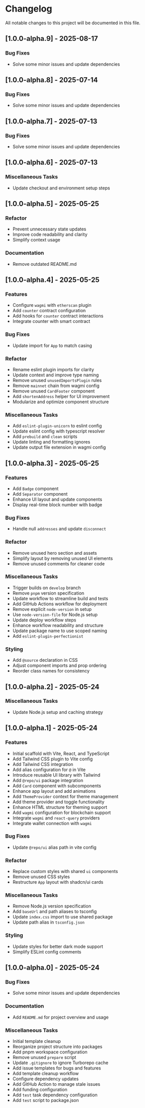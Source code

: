 # Changelog

All notable changes to this project will be documented in this file.

## [1.0.0-alpha.9] - 2025-08-17

### Bug Fixes

- Solve some minor issues and update dependencies

## [1.0.0-alpha.8] - 2025-07-14

### Bug Fixes

- Solve some minor issues and update dependencies

## [1.0.0-alpha.7] - 2025-07-13

### Bug Fixes

- Solve some minor issues and update dependencies

## [1.0.0-alpha.6] - 2025-07-13

### Miscellaneous Tasks

- Update checkout and environment setup steps

## [1.0.0-alpha.5] - 2025-05-25

### Refactor

- Prevent unnecessary state updates
- Improve code readability and clarity
- Simplify context usage

### Documentation

- Remove outdated README.md

## [1.0.0-alpha.4] - 2025-05-25

### Features

- Configure `wagmi` with `etherscan` plugin
- Add `counter` contract configuration
- Add hooks for `counter` contract interactions
- Integrate counter with smart contract

### Bug Fixes

- Update import for `App` to match casing

### Refactor

- Rename eslint plugin imports for clarity
- Update context and improve type naming
- Remove unused `unusedImportsPlugin` rules
- Remove `mainnet` chain from wagmi config
- Remove unused `CardFooter` component
- Add `shortenAddress` helper for UI improvement
- Modularize and optimize component structure

### Miscellaneous Tasks

- Add `eslint-plugin-unicorn` to eslint config
- Update eslint config with typescript resolver
- Add `prebuild` and `clean` scripts
- Update linting and formatting ignores
- Update output file extension in wagmi config

## [1.0.0-alpha.3] - 2025-05-25

### Features

- Add `Badge` component
- Add `Separator` component
- Enhance UI layout and update components
- Display real-time block number with badge

### Bug Fixes

- Handle null `addresses` and update `disconnect`

### Refactor

- Remove unused hero section and assets
- Simplify layout by removing unused UI elements
- Remove unused comments for cleaner code

### Miscellaneous Tasks

- Trigger builds on `develop` branch
- Remove `pnpm` version specification
- Update workflow to streamline build and tests
- Add GitHub Actions workflow for deployment
- Remove explicit `node-version` in setup
- Use `node-version-file` for Node.js setup
- Update deploy workflow steps
- Enhance workflow readability and structure
- Update package name to use scoped naming
- Add `eslint-plugin-perfectionist`

### Styling

- Add `@source` declaration in CSS
- Adjust component imports and prop ordering
- Reorder class names for consistency

## [1.0.0-alpha.2] - 2025-05-24

### Miscellaneous Tasks

- Update Node.js setup and caching strategy

## [1.0.0-alpha.1] - 2025-05-24

### Features

- Initial scaffold with Vite, React, and TypeScript
- Add Tailwind CSS plugin to Vite config
- Add Tailwind CSS integration
- Add alias configuration for `@` in Vite
- Introduce reusable UI library with Tailwind
- Add `@repo/ui` package integration
- Add `Card` component with subcomponents
- Enhance app layout and add animations
- Add `ThemeProvider` context for theme management
- Add theme provider and toggle functionality
- Enhance HTML structure for theming support
- Add `wagmi` configuration for blockchain support
- Integrate `wagmi` and `react-query` providers
- Integrate wallet connection with `wagmi`

### Bug Fixes

- Update `@repo/ui` alias path in vite config

### Refactor

- Replace custom styles with shared `ui` components
- Remove unused CSS styles
- Restructure `App` layout with shadcn/ui cards

### Miscellaneous Tasks

- Remove Node.js version specification
- Add `baseUrl` and path aliases to tsconfig
- Update `index.css` import to use shared package
- Update path alias in `tsconfig.json`

### Styling

- Update styles for better dark mode support
- Simplify ESLint config comments

## [1.0.0-alpha.0] - 2025-05-24

### Bug Fixes

- Solve some minor issues and update dependencies

### Documentation

- Add `README.md` for project overview and usage

### Miscellaneous Tasks

- Initial template cleanup
- Reorganize project structure into packages
- Add pnpm workspace configuration
- Remove unused `prepare` script
- Update `.gitignore` to ignore Turborepo cache
- Add issue templates for bugs and features
- Add template cleanup workflow
- Configure dependency updates
- Add GitHub Action to manage stale issues
- Add funding configuration
- Add `test` task dependency configuration
- Add `test` script to package.json

<!-- generated by git-cliff -->
